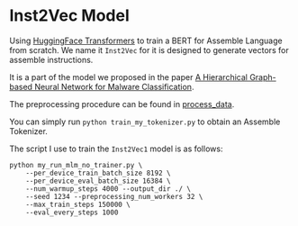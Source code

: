 # Inst2Vec Model
Using [HuggingFace Transformers](https://github.com/huggingface/transformers) to train a BERT for Assemble Language from scratch. We name it `Inst2Vec` for it is designed to generate vectors for assemble instructions.

It is a part of the model we proposed in the paper [A Hierarchical Graph-based Neural Network for Malware Classification]().

The preprocessing procedure can be found in [process_data](./process_data/readme.md).

You can simply run `python train_my_tokenizer.py` to obtain an Assemble Tokenizer.

The script I use to train the `Inst2Vec1` model is as follows:
```
python my_run_mlm_no_trainer.py \
    --per_device_train_batch_size 8192 \
    --per_device_eval_batch_size 16384 \
    --num_warmup_steps 4000 --output_dir ./ \
    --seed 1234 --preprocessing_num_workers 32 \
    --max_train_steps 150000 \
    --eval_every_steps 1000
```